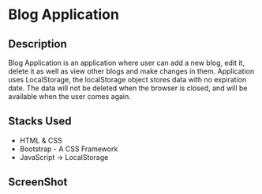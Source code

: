 # Blog Application

## Description
Blog Application is an application where user can add a new blog, edit it, delete it as well as view other blogs and make changes in them. Application uses LocalStorage, the localStorage object stores data with no expiration date. The data will not be deleted when the browser is closed, and will be available when the user comes again.

## Stacks Used
* HTML & CSS
* Bootstrap - A CSS Framework
* JavaScript -> LocalStorage


## ScreenShot
